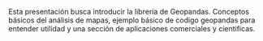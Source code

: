 Esta presentación busca introducir la libreria de Geopandas. Conceptos básicos del análisis de mapas, ejemplo básico de codigo geopandas para entender utilidad y una sección de aplicaciones comerciales y cientificas.
